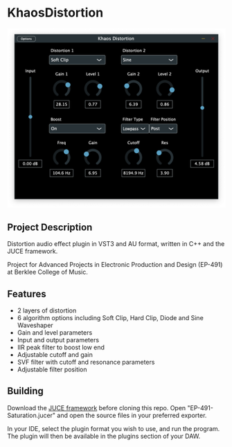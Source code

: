 # KhaosDistortion

![](Images/Khaos.png)

## Project Description 

Distortion audio effect plugin in VST3 and AU format, written in C++ and the JUCE framework.

Project for Advanced Projects in Electronic Production and Design (EP-491) at Berklee College of Music.

## Features

* 2 layers of distortion
* 6 algorithm options including Soft Clip, Hard Clip, Diode and Sine Waveshaper
* Gain and level parameters
* Input and output parameters
* IIR peak filter to boost low end
* Adjustable cutoff and gain
* SVF filter with cutoff and resonance parameters
* Adjustable filter position 

## Building

Download the [JUCE framework](https://juce.com/get-juce/) before
cloning this repo. Open "EP-491-Saturation.jucer" and open the source files in your preferred exporter. 

In your IDE, select the plugin format you wish to use, and run the program. The plugin will then be available in the plugins section of your DAW.
